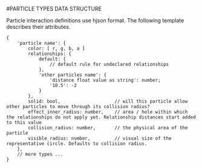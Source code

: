 #PARTICLE TYPES DATA STRUCTURE

Particle interaction definitions use hjson format.  The following template describes their attributes.

```hjson
{
    'particle name': {
        color: [ r, g, b, a ]
        relationships: {
            default: {
                // default rule for undeclared relationships
            },
            'other particles name': {
                'distance float value as string': number;
                '10.5': -2
            }
        },
        solid: bool,                    // will this particle allow other particles to move through its collision radius?
        effect_inner_radius: number,    // area / hole within which the relationships do not apply yet. Relationship distances start added to this value
        collision_radius: number,       // the physical area of the particle
        visible_radius: number‭‭,         // visual size of the representative circle. Defaults to collision radius.
    },
    // more types ...
}
```
